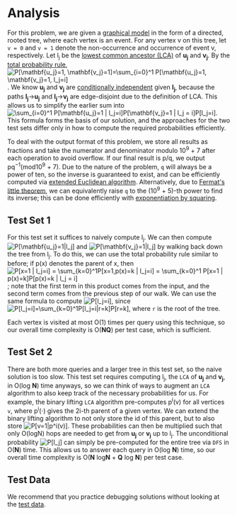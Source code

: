 # Analysis

For this problem, we are given a [graphical model](https://en.wikipedia.org/wiki/Graphical_model) in the form of a directed, rooted tree, where each vertex is an event. For any vertex v on this tree, let `v = 0` and `v = 1` denote the non-occurrence and occurrence of event v, respectively. Let l<sub>j</sub> be the [lowest common ancestor (LCA)](https://en.wikipedia.org/wiki/Lowest_common_ancestor) of **u<sub>j</sub>** and **v<sub>j</sub>**. By the [total probability rule](https://en.wikipedia.org/wiki/Law_of_total_probability), ![P[\mathbf{u_j}=1, \mathbf{v_j}=1]=\sum_{i=0}^1 P[\mathbf{u_j}=1, \mathbf{v_j}=1, l_j=i]](https://render.githubusercontent.com/render/math?math=P%5B%5Cmathbf%7Bu_j%7D%3D1%2C%20%5Cmathbf%7Bv_j%7D%3D1%5D%3D%5Csum_%7Bi%3D0%7D%5E1%20P%5B%5Cmathbf%7Bu_j%7D%3D1%2C%20%5Cmathbf%7Bv_j%7D%3D1%2C%20l_j%3Di%5D). We know **u<sub>j</sub>** and **v<sub>j</sub>** are [conditionally independent](https://en.wikipedia.org/wiki/Conditional_independence) given **l<sub>j</sub>**, because the paths **l<sub>j</sub>**→**u<sub>j</sub>** and **l<sub>j</sub>**→**v<sub>j</sub>** are edge-disjoint due to the definition of LCA. This allows us to simplify the earlier sum into ![\sum_{i=0}^1 P[\mathbf{u_j}=1 | l_j=i]P[\mathbf{v_j}=1 | l_j = i]P[l_j=i]](https://render.githubusercontent.com/render/math?math=%5Csum_%7Bi%3D0%7D%5E1%20P%5B%5Cmathbf%7Bu_j%7D%3D1%20%7C%20l_j%3Di%5DP%5B%5Cmathbf%7Bv_j%7D%3D1%20%7C%20l_j%20%3D%20i%5DP%5Bl_j%3Di%5D). This formula forms the basis of our solution, and the approaches for the two test sets differ only in how to compute the required probabilities efficiently.

To deal with the output format of this problem, we store all results as fractions and take the numerator and denominator modulo 10<sup>9</sup> + 7 after each operation to avoid overflow. If our final result is p/q, we output pq<sup>−1</sup>(mod10<sup>9</sup> + 7). Due to the nature of the problem, `q` will always be a power of ten, so the inverse is guaranteed to exist, and can be efficiently computed via [extended Euclidean algorithm](https://en.wikipedia.org/wiki/Extended_Euclidean_algorithm). Alternatively, due to [Fermat's little theorem](https://en.wikipedia.org/wiki/Fermat%27s_little_theorem), we can equivalently raise `q` to the (10<sup>9</sup> + 5)-th power to find its inverse; this can be done efficiently with [exponentiation by squaring](https://en.wikipedia.org/wiki/Exponentiation_by_squaring).

## Test Set 1

For this test set it suffices to naively compute l<sub>j</sub>. We can then compute ![P[\mathbf{u_j}=1|l_j]](https://render.githubusercontent.com/render/math?math=P%5B%5Cmathbf%7Bu_j%7D%3D1%7Cl_j%5D) and ![P[\mathbf{v_j}=1|l_j]](https://render.githubusercontent.com/render/math?math=P%5B%5Cmathbf%7Bv_j%7D%3D1%7Cl_j%5D) by walking back down the tree from l<sub>j</sub>. To do this, we can use the total probability rule similar to before; if p(x) denotes the parent of x, then ![P[x=1 | l_j=i] = \sum_{k=0}^1P[x=1,p(x)=k | l_j=i] = \sum_{k=0}^1 P[x=1 | p(x)=k]P[p(x)=k | l_j = i]](https://render.githubusercontent.com/render/math?math=P%5Bx%3D1%20%7C%20l_j%3Di%5D%20%3D%20%5Csum_%7Bk%3D0%7D%5E1P%5Bx%3D1%2Cp%28x%29%3Dk%20%7C%20l_j%3Di%5D%20%3D%20%5Csum_%7Bk%3D0%7D%5E1%20P%5Bx%3D1%20%7C%20p%28x%29%3Dk%5DP%5Bp%28x%29%3Dk%20%7C%20l_j%20%3D%20i%5D); note that the first term in this product comes from the input, and the second term comes from the previous step of our walk. We can use the same formula to compute ![P[l_j=i]](https://render.githubusercontent.com/render/math?math=P%5Bl_j%3Di%5D), since ![P[l_j=i]=\sum_{k=0}^1P[l_j=i|r=k]P[r=k]](https://render.githubusercontent.com/render/math?math=P%5Bl_j%3Di%5D%3D%5Csum_%7Bk%3D0%7D%5E1P%5Bl_j%3Di%7Cr%3Dk%5DP%5Br%3Dk%5D), where `r` is the root of the tree.

Each vertex is visited at most O(1) times per query using this technique, so our overall time complexity is O(**NQ**) per test case, which is sufficient.

## Test Set 2

There are both more queries and a larger tree in this test set, so the naive solution is too slow. This test set requires computing l<sub>j</sub>, the `LCA` of **u<sub>j</sub>** and **v<sub>j</sub>**, in O(log **N**) time anyways, so we can think of ways to augment an `LCA` algorithm to also keep track of the necessary probabilities for us. For example, the binary lifting `LCA` algorithm pre-computes p<sup>i</sup>(v) for all vertices `v`, where p<sup>i</sup>(⋅) gives the 2i-th parent of a given vertex. We can extend the binary lifting algorithm to not only store the id of this parent, but to also store ![P[v=1|p^i(v)]](https://render.githubusercontent.com/render/math?math=P%5Bv%3D1%7Cp%5Ei%28v%29%5D). These probabilities can then be multiplied such that only O(logN) hops are needed to get from **u<sub>j</sub>** or **v<sub>j</sub>** up to l<sub>j</sub>. The unconditional probability ![P[l_j]](https://render.githubusercontent.com/render/math?math=P%5Bl_j%5D) can simply be pre-computed for the entire tree via `DFS` in O(**N**) time. This allows us to answer each query in O(log **N**) time, so our overall time complexity is O(**N** log**N** + **Q** log **N**) per test case.

## Test Data

We recommend that you practice debugging solutions without looking at the [test data](https://codejam.googleapis.com/dashboard/get_file/AQj_6U10s_ZRC5AsTE2rCvqlq_b3X4eGnDdOITh09TuNjwBfBuYqNRNvyyK3Lov4/test_data.zip).
